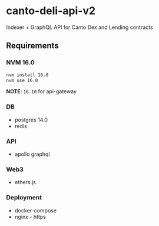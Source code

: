 # canto-deli-api-v2

Indexer + GraphQL API for Canto Dex and Lending contracts

## Requirements

### NVM 16.0

```sh
nvm install 16.0
nvm use 16.0
```
__NOTE__: `16.10` for api-gateway

### DB

- postgres 14.0
- redis

### API

- apollo graphql

### Web3

- ethers.js

### Deployment

- docker-compose
- nginx - https
